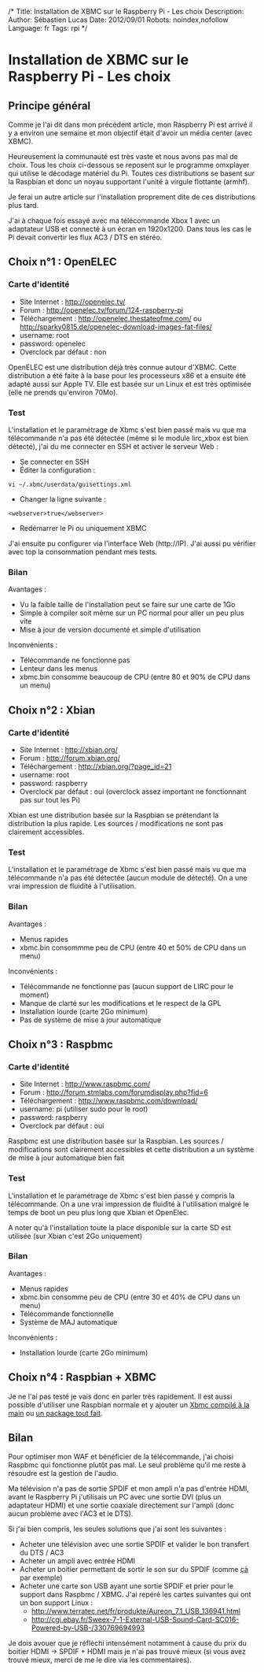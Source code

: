 /*
Title: Installation de XBMC sur le Raspberry Pi - Les choix
Description: 
Author: Sébastien Lucas
Date: 2012/09/01
Robots: noindex,nofollow
Language: fr
Tags: rpi
*/
# Installation de XBMC sur le Raspberry Pi - Les choix

## Principe général
Comme je l'ai dit dans mon précédent article, mon Raspberry Pi est arrivé il y a environ une semaine et mon objectif était d'avoir un média center (avec XBMC).

Heureusement la communauté est très vaste et nous avons pas mal de choix. Tous les choix ci-dessous se reposent sur le programme omxplayer qui utilise le décodage matériel du Pi. Toutes ces distributions se basent sur la Raspbian et donc un noyau supportant l'unité à virgule flottante (armhf).

Je ferai un autre article sur l'installation proprement dite de ces distributions plus tard.

J'ai à chaque fois essayé avec ma télécommande Xbox 1 avec un adaptateur USB et connecté à un écran en 1920x1200. Dans tous les cas le Pi devait convertir les flux AC3 / DTS en stéréo.

## Choix n°1 : OpenELEC

### Carte d'identité
*	Site Internet : http://openelec.tv/
*	Forum : http://openelec.tv/forum/124-raspberry-pi
*	Téléchargement : http://openelec.thestateofme.com/ ou http://sparky0815.de/openelec-download-images-fat-files/
*	username: root
*	password: openelec
*	Overclock par défaut : non
  
OpenELEC est une distribution déjà très connue autour d'XBMC. Cette distribution a été faite à la base pour les processeurs x86 et a ensuite été adapté aussi sur Apple TV. Elle est basée sur un Linux et est très optimisée (elle ne prends qu'environ 70Mo).

### Test

L'installation et le paramétrage de Xbmc s'est bien passé mais vu que ma télécommande n'a pas été détectée (même si le module lirc_xbox est bien détecté), j'ai du me connecter en SSH et activer le serveur Web :
*	Se connecter en SSH
*	Éditer la configuration :

```
vi ~/.xbmc/userdata/guisettings.xml
```
*	Changer la ligne suivante :

```
<webserver>true</webserver>
```
*	Redémarrer le Pi ou uniquement XBMC
  
J'ai ensuite pu configurer via l'interface Web (http://IP). J'ai aussi pu vérifier avec top la consommation pendant mes tests.

### Bilan

Avantages :
*	Vu la faible taille de l'installation peut se faire sur une carte de 1Go
*	Simple à compiler soit même sur un PC normal pour aller un peu plus vite
*	Mise à jour de version documenté et simple d'utilisation
  
Inconvénients :
*	Télécommande ne fonctionne pas 
*	Lenteur dans les menus
*	xbmc.bin consomme beaucoup de CPU (entre 80 et 90% de CPU dans un menu)

## Choix n°2 : Xbian

### Carte d'identité
*	Site Internet : http://xbian.org/
*	Forum : http://forum.xbian.org/
*	Téléchargement : http://xbian.org/?page_id=21
*	username: root
*	password: raspberry
*	Overclock par défaut : oui (overclock assez important ne fonctionnant pas sur tout les Pi)
  
Xbian est une distribution basée sur la Raspbian se prétendant la distribution la plus rapide. Les sources / modifications ne sont pas clairement accessibles.

### Test

L'installation et le paramétrage de Xbmc s'est bien passé mais vu que ma télécommande n'a pas été détectée (aucun module de détecté). On a une vrai impression de fluidité à l'utilisation.

### Bilan

Avantages :
*	Menus rapides
*	xbmc.bin consommme peu de CPU (entre 40 et 50% de CPU dans un menu)
  
Inconvénients :
*	Télécommande ne fonctionne pas (aucun support de LIRC pour le moment)
*	Manque de clarté sur les modifications et le respect de la GPL
*	Installation lourde (carte 2Go minimum)
*	Pas de système de mise à jour automatique

## Choix n°3 : Raspbmc

### Carte d'identité
*	Site Internet : http://www.raspbmc.com/
*	Forum : http://forum.stmlabs.com/forumdisplay.php?fid=6
*	Téléchargement : http://www.raspbmc.com/download/
*	username: pi (utiliser sudo pour le root)
*	password: raspberry
*	Overclock par défaut : oui
  
Raspbmc est une distribution basée sur la Raspbian. Les sources / modifications sont clairement accessibles et cette distribution a un système de mise à jour automatique bien fait

### Test

L'installation et le paramétrage de Xbmc s'est bien passé y compris la télécommande. On a une vrai impression de fluidité à l'utilisation malgré le temps de boot un peu plus long que Xbian et OpenElec.

A noter qu'à l'installation toute la place disponible sur la carte SD est utilisée (sur Xbian c'est 2Go uniquement)

### Bilan

Avantages :
*	Menus rapides
*	xbmc.bin consomme peu de CPU (entre 30 et 40% de CPU dans un menu)
*	Télécommande fonctionnelle
*	Système de MAJ automatique
  
Inconvénients :
*	Installation lourde (carte 2Go minimum)

##  Choix n°4 : Raspbian + XBMC 

Je ne l'ai pas testé je vais donc en parler très rapidement. Il est aussi possible d'utiliser une Raspbian normale et y ajouter un [Xbmc compilé à la main](http://www.raspbian.org/RaspbianXBMC) ou [un package tout fait](http://www.raspberrypi.org/phpBB3/viewtopic.php?t=12455).

## Bilan

Pour optimiser mon WAF et bénéficier de la télécommande, j'ai choisi Raspbmc qui fonctionne plutôt pas mal. Le seul problème qu'il me reste à résoudre est la gestion de l'audio.

Ma télévision n'a pas de sortie SPDIF et mon ampli n'a pas d'entrée HDMI, avant le Raspberry Pi j'utilisais un PC avec une sortie DVI (plus un adaptateur HDMI) et une sortie coaxiale directement sur l'ampli (donc aucun problème avec l'AC3 et le DTS).

Si j'ai bien compris, les seules solutions que j'ai sont les suivantes :
*	Acheter une télévision avec une sortie SPDIF et valider le bon transfert du DTS / AC3 
*	Acheter un ampli avec entrée HDMI
*	Acheter un boitier permettant de sortir le son sur du SPDIF (comme [çà](http://cgi.ebay.fr/HDMI-PCM-7-1-5-1-Surround-Sound-Optical-Audio-Decoder-/350247931305?pt=US_Internet_Media_Streamers&hash=item518c674da9) par exemple)
*	Acheter une carte son USB ayant une sortie SPDIF et prier pour le support dans Raspbmc / XBMC. J'ai repéré les cartes suivantes qui ont un bon support Linux :
    * http://www.terratec.net/fr/produkte/Aureon_7.1_USB_136941.html
    * http://cgi.ebay.fr/Sweex-7-1-External-USB-Sound-Card-SC016-Powered-by-USB-/330769694993
    
Je dois avouer que je réfléchi intensément notamment à cause du prix du boitier HDMI -> SPDIF + HDMI mais je n'ai pas trouvé mieux (si vous avez trouvé mieux, merci de me le dire via les commentaires).    
